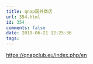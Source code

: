 ```yaml
---
title: qnap国外商店
url: 354.html
id: 354
comments: false
date: 2019-06-21 12:25:36
tags:
---
```


https://qnapclub.eu/index.php/en